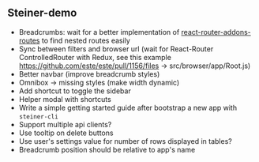 ## Steiner-demo

- Breadcrumbs: wait for a better implementation of [react-router-addons-routes](https://github.com/ReactTraining/react-router-addons-routes) to find nested routes easily
- Sync between filters and browser url (wait for React-Router ControlledRouter with Redux, see this example https://github.com/este/este/pull/1156/files -> src/browser/app/Root.js)
- Better navbar (improve breadcrumb styles)
- Omnibox -> missing styles (make width dynamic)
- Add shortcut to toggle the sidebar
- Helper modal with shortcuts
- Write a simple getting started guide after bootstrap a new app with `steiner-cli`
- Support multiple api clients?
- Use tooltip on delete buttons
- Use user's settings value for number of rows displayed in tables?
- Breadcrumb position should be relative to app's name